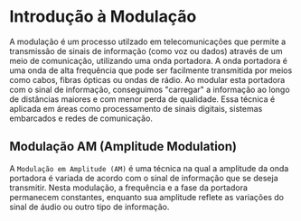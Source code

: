 # Introdução à Modulação

A modulação é um processo utilzado em telecomunicações que permite a transmissão de sinais de informação (como voz ou dados) através de um meio de comunicação, utilizando uma onda portadora. A onda portadora é uma onda de alta frequência que pode ser facilmente transmitida por meios como cabos, fibras ópticas ou ondas de rádio. Ao modular esta portadora com o sinal de informação, conseguimos "carregar" a informação ao longo de distâncias maiores e com menor perda de qualidade. Essa técnica é aplicada em áreas como processamento de sinais digitais, sistemas embarcados e redes de comunicação.

## Modulação AM (Amplitude Modulation)

A `Modulação em Amplitude (AM)` é uma técnica na qual a amplitude da onda portadora é variada de acordo com o sinal de informação que se deseja transmitir. Nesta modulação, a frequência e a fase da portadora permanecem constantes, enquanto sua amplitude reflete as variações do sinal de áudio ou outro tipo de informação.